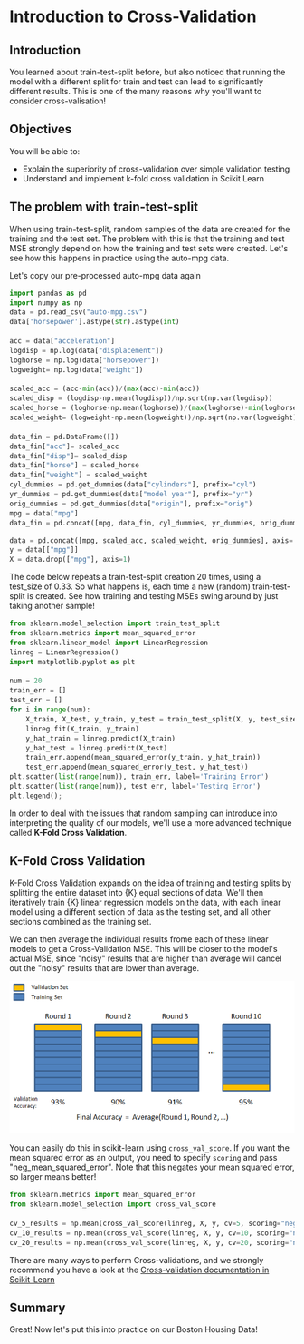 
# Introduction to Cross-Validation

## Introduction

You learned about train-test-split before, but also noticed that running the model with a different split for train and test can lead to significantly different results. This is one of the many reasons why you'll want to consider cross-valisation!

## Objectives

You will be able to:
- Explain the superiority of cross-validation over simple validation testing
- Understand and implement k-fold cross validation in Scikit Learn

## The problem with train-test-split

When using train-test-split, random samples of the data are created for the training and the test set. The problem with this is that the training and test MSE strongly depend on how the training and test sets were created. Let's see how this happens in practice using the auto-mpg data.

Let's copy our pre-processed auto-mpg data again


```python
import pandas as pd
import numpy as np
data = pd.read_csv("auto-mpg.csv") 
data['horsepower'].astype(str).astype(int)

acc = data["acceleration"]
logdisp = np.log(data["displacement"])
loghorse = np.log(data["horsepower"])
logweight= np.log(data["weight"])

scaled_acc = (acc-min(acc))/(max(acc)-min(acc))	
scaled_disp = (logdisp-np.mean(logdisp))/np.sqrt(np.var(logdisp))
scaled_horse = (loghorse-np.mean(loghorse))/(max(loghorse)-min(loghorse))
scaled_weight= (logweight-np.mean(logweight))/np.sqrt(np.var(logweight))

data_fin = pd.DataFrame([])
data_fin["acc"]= scaled_acc
data_fin["disp"]= scaled_disp
data_fin["horse"] = scaled_horse
data_fin["weight"] = scaled_weight
cyl_dummies = pd.get_dummies(data["cylinders"], prefix="cyl")
yr_dummies = pd.get_dummies(data["model year"], prefix="yr")
orig_dummies = pd.get_dummies(data["origin"], prefix="orig")
mpg = data["mpg"]
data_fin = pd.concat([mpg, data_fin, cyl_dummies, yr_dummies, orig_dummies], axis=1)
```


```python
data = pd.concat([mpg, scaled_acc, scaled_weight, orig_dummies], axis= 1)
y = data[["mpg"]]
X = data.drop(["mpg"], axis=1)
```

The code below repeats a train-test-split creation 20 times, using a test_size of 0.33. So what happens is, each time a new (random) train-test-split is created. See how training and testing MSEs swing around by just taking another sample!


```python
from sklearn.model_selection import train_test_split
from sklearn.metrics import mean_squared_error
from sklearn.linear_model import LinearRegression
linreg = LinearRegression()
import matplotlib.pyplot as plt

num = 20
train_err = []
test_err = []
for i in range(num):
    X_train, X_test, y_train, y_test = train_test_split(X, y, test_size=0.33)
    linreg.fit(X_train, y_train)
    y_hat_train = linreg.predict(X_train)
    y_hat_test = linreg.predict(X_test)
    train_err.append(mean_squared_error(y_train, y_hat_train))
    test_err.append(mean_squared_error(y_test, y_hat_test))
plt.scatter(list(range(num)), train_err, label='Training Error')
plt.scatter(list(range(num)), test_err, label='Testing Error')
plt.legend();
```

In order to deal with the issues that random sampling can introduce into interpreting the quality of our models, we'll use a more advanced technique called **K-Fold Cross Validation**.

## K-Fold Cross Validation

K-Fold Cross Validation expands on the idea of training and testing splits by splitting the entire dataset into {K} equal sections of data. We'll then iteratively train {K} linear regression models on the data, with each linear model using a different section of data as the testing set, and all other sections combined as the training set.

We can then average the individual results frome each of these linear models to get a Cross-Validation MSE. This will be closer to the model's actual MSE, since "noisy" results that are higher than average will cancel out the "noisy" results that are lower than average.

<img src='cross-val-graphic.png'>

You can easily do this in scikit-learn using `cross_val_score`. If you want the mean squared error as an output, you need to specify `scoring` and pass "neg_mean_squared_error". Note that this negates your mean squared error, so larger means better!


```python
from sklearn.metrics import mean_squared_error
from sklearn.model_selection import cross_val_score

cv_5_results = np.mean(cross_val_score(linreg, X, y, cv=5, scoring="neg_mean_squared_error"))
cv_10_results = np.mean(cross_val_score(linreg, X, y, cv=10, scoring="neg_mean_squared_error"))
cv_20_results = np.mean(cross_val_score(linreg, X, y, cv=20, scoring="neg_mean_squared_error"))
```

There are many ways to perform Cross-validations, and we strongly recommend you have a look at the [Cross-validation documentation in Scikit-Learn](http://scikit-learn.org/stable/modules/cross_validation.html)

## Summary 

Great! Now let's put this into practice on our Boston Housing Data!

